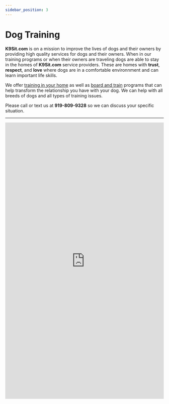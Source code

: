 ```yaml
---
sidebar_position: 3
---
```

# Dog Training
**K9Sit.com** is on a mission to improve the lives of dogs and their owners by
providing high quality services for dogs and their owners. When in our training
programs or when their owners are traveling dogs are able to stay in the homes
of **K9Sit.com** service providers. These are homes with **trust**,
**respect**, and **love** where dogs are in a comfortable environnment and can
learn important life skills.

We offer [training in your home](at-home-training) as well as
[board and train](board-and-train) programs that can help transform the
relationship you have with your dog. We can help with all breeds of dogs and
all types of training issues.

Please call or text us at **919-809-9328** so we can discuss your specific
situation.

<hr/>

<iframe
allowfullscreen
frameborder="0"
height="881"
src="https://www.youtube.com/embed/HzKueJud7GA?rel=0"
title="Tig at Walmart"
width="100%"
/>